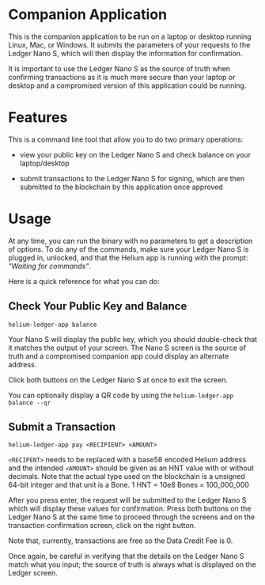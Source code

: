 # Companion Application

This is the companion application to be run on a laptop or desktop running Linux, Mac, or Windows. It submits the parameters of your requests to the Ledger Nano S, which will then display the information for confirmation.

It is important to use the Ledger Nano S as the source of truth when confirming transactions as it is much more secure than your laptop or desktop and a compromised version of this application could be running.

# Features

This is a command line tool that allow you to do two primary operations:

* view your public key on the Ledger Nano S and check balance on your laptop/desktop

* submit transactions to the Ledger Nano S for signing, which are then submitted to the blockchain by this application once approved

# Usage

At any time, you can run the binary with no parameters to get a description of options. To do any of the commands, make sure your Ledger Nano S is plugged in, unlocked, and that the Helium app is running with the prompt: *"Waiting for commands"*.

Here is a quick reference for what you can do:

## Check Your Public Key and Balance

```
helium-ledger-app balance
```

Your Nano S will display the public key, which you should double-check that it matches the output of your screen. The Nano S screen is the source of truth and a compromised companion app could display an alternate address.

Click both buttons on the Ledger Nano S at once to exit the screen.

You can optionally display a QR code by using the `helium-ledger-app balance --qr`

## Submit a Transaction

```
helium-ledger-app pay <RECIPIENT> <AMOUNT>
```

`<RECIPENT>` needs to be replaced with a base58 encoded Helium address and the intended `<AMOUNT>` should be given as an HNT value with or without decimals. Note that the actual type used on the blockchain is a unsigned 64-bit integer and that unit is a Bone. 1 HNT = 10e8 Bones = 100_000_000

After you press enter, the request will be submitted to the Ledger Nano S which will display these values for confirmation. Press both buttons on the Ledger Nano S at the same time to proceed through the screens and on the transaction confirmation screen, click on the right button.

Note that, currently, transactions are free so the Data Credit Fee is 0. 

Once again, be careful in verifying that the details on the Ledger Nano S match what you input; the source of truth is always what is displayed on the Ledger screen.
